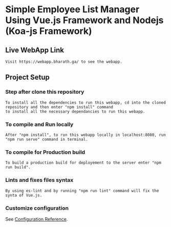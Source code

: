 # Simple Employee List Manager Using Vue.js Framework and Nodejs (Koa-js Framework)

## Live WebApp Link
```
Visit https://webapp.bharath.ga/ to see the webapp.
```
## Project Setup

### Step after clone this repository
```
To install all the dependencies to run this webapp, cd into the cloned repository and then enter "npm install" command
to install all the necessary dependancies to run this webapp.
```

### To compile and Run locally
```
After "npm install", to run this webapp locally in localhost:8080, run "npm run serve" command in terminal.
```

### To compile for Production build
```
To build a production build for deployement to the server enter "npm run build".
```

### Lints and fixes files syntax
```
By using es-lint and by running "npm run lint" command will fix the synta of Vue.js.
```

### Customize configuration
See [Configuration Reference](https://cli.vuejs.org/config/).
